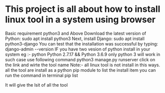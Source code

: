 # This project is all about how to install linux tool in a system using browser 
Basic requirement 
      python3 and Above
           Download the latest version of Python:
            sudo apt install python3
      Next, install Django:
      sudo apt install python3-django
       You can test that the installation was successful by typing:
       django-admin --version
IF you have two vesion of python install in your system 
      eg :- python Python 2.7.17  && Python 3.6.9
      only python 3 will work in such case use following command
        python3 manage.py runserver
click on the link and wirte the tool name
Note:- all linux tool is not install in this ways. all the tool are install as a python pip module
to list the install item you can run the command in terminal 
      pip list
      
It will give the lsit of all the tool 
